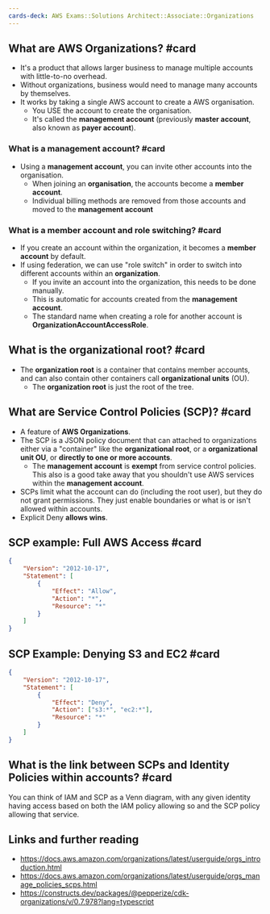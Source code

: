```yaml
---
cards-deck: AWS Exams::Solutions Architect::Associate::Organizations
---
```


## What are AWS Organizations? #card

- It's a product that allows larger business to manage multiple accounts with little-to-no overhead.
- Without organizations, business would need to manage many accounts by themselves.
- It works by taking a single AWS account to create a AWS organisation.
	- You USE the account to create the organisation.
	- It's called the **management account** (previously **master account**, also known as **payer account**).

### What is a management account? #card

- Using a **management account**, you can invite other accounts into the organisation.
	- When joining an **organisation**, the accounts become a **member account**.
	- Individual billing methods are removed from those accounts and moved to the **management account**

### What is a member account and role switching? #card 

- If you create an account within the organization, it becomes a **member account** by default.
- If using federation, we can use "role switch" in order to switch into different accounts within an **organization**.
	- If you invite an account into the organization, this needs to be done manually.
	- This is automatic for accounts created from the **management account**.
	- The standard name when creating a role for another account is **OrganizationAccountAccessRole**.

## What is the organizational root? #card

- The **organization root** is a container that contains member accounts, and can also contain other containers call **organizational units** (OU).
	- The **organization root** is just the root of the tree.

## What are Service Control Policies (SCP)? #card 

- A feature of **AWS Organizations**.
- The SCP is a JSON policy document that can attached to organizations either via a "container" like the **organizational root**, or a **organizational unit OU**, or **directly to one or more accounts**.
	- The **management account** is **exempt** from service control policies. This also is a good take away that you shouldn't use AWS services within the **management account**.
- SCPs limit what the account can do (including the root user), but they do not grant permissions. They just enable boundaries or what is or isn't allowed within accounts.
- Explicit Deny **allows wins**.

## SCP example: Full AWS Access #card

```json
{
	"Version": "2012-10-17",
	"Statement": [
		{
			"Effect": "Allow",
			"Action": "*",
			"Resource": "*"
		}
	]
}
```

## SCP Example: Denying S3 and EC2 #card

```json
{
	"Version": "2012-10-17",
	"Statement": [
		{
			"Effect": "Deny",
			"Action": ["s3:*", "ec2:*"],
			"Resource": "*"
		}
	]
}
```

## What is the link between SCPs and Identity Policies within accounts? #card

You can think of IAM and SCP as a Venn diagram, with any given identity having access based on both the IAM policy allowing so and the SCP policy allowing that service.

## Links and further reading

- https://docs.aws.amazon.com/organizations/latest/userguide/orgs_introduction.html
- https://docs.aws.amazon.com/organizations/latest/userguide/orgs_manage_policies_scps.html
- https://constructs.dev/packages/@pepperize/cdk-organizations/v/0.7.978?lang=typescript
